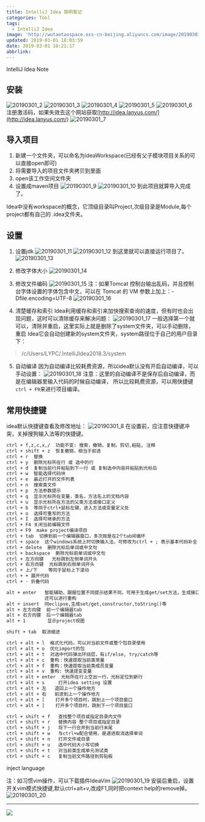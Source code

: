 ```yaml
---
title: IntelliJ Idea 简明笔记
categories: Tool
tags:
  - IntelliJ Idea
image: 'http://wutaotaospace.oss-cn-beijing.aliyuncs.com/image/20190301_1.jpg'
updated: 2019-03-01 18:03:59
date: 2019-03-01 10:21:17
abbrlink:
---
```

IntelliJ Idea Note
<!-- more -->
## 安装
![20190301_2](C:\Users\LYPC\AppData\Roaming\Typora\typora-user-images\20190301_2.jpg)
![20190301_3](C:\Users\LYPC\AppData\Roaming\Typora\typora-user-images\20190301_3.jpg)
![20190301_4](C:\Users\LYPC\AppData\Roaming\Typora\typora-user-images\20190301_4.jpg)
![20190301_5](C:\Users\LYPC\AppData\Roaming\Typora\typora-user-images\20190301_5.jpg)
![20190301_6](C:\Users\LYPC\AppData\Roaming\Typora\typora-user-images\20190301_6.jpg)
注册激活码，如果失效去这个网站获取[http://idea.lanyus.com/](http://idea.lanyus.com/)
![20190301_7](C:\Users\LYPC\AppData\Roaming\Typora\typora-user-images\20190301_7.jpg)
## 导入项目
1. 新建一个文件夹，可以命名为ideaWorkspace(已经有父子模块项目关系的可以直接open即可)
2. 将需要导入的项目文件夹拷贝到里面
3. open该工作空间文件夹
4. 设置成maven项目
![20190301_9](C:\Users\LYPC\AppData\Roaming\Typora\typora-user-images\20190301_9.jpg)
![20190301_10](C:\Users\LYPC\AppData\Roaming\Typora\typora-user-images\20190301_10.jpg)
到此项目就算导入完成了。

Idea中没有workspace的概念，它顶级目录叫Project,次级目录是Module,每个project都有自己的
.idea文件夹。

## 设置
1. 设置jdk
![20190301_11](C:\Users\LYPC\AppData\Roaming\Typora\typora-user-images\20190301_11.jpg)
![20190301_12](C:\Users\LYPC\AppData\Roaming\Typora\typora-user-images\20190301_12.jpg)
到这里就可以直接运行项目了。
![20190301_13](C:\Users\LYPC\AppData\Roaming\Typora\typora-user-images\20190301_13.jpg)

2. 修改字体大小
![20190301_14](C:\Users\LYPC\AppData\Roaming\Typora\typora-user-images\20190301_14.jpg)

3. 修改文件编码
![20190301_15](C:\Users\LYPC\AppData\Roaming\Typora\typora-user-images\20190301_15.jpg)
注：如果Tomcat 控制台输出乱码，并且控制台字体设置的字体包含中文，可以在 Tomcat 的 VM 
参数上加上：-Dfile.encoding=UTF-8
![20190301_16](C:\Users\LYPC\AppData\Roaming\Typora\typora-user-images\20190301_16.jpg)

4. 清楚缓存和索引
Idea利用缓存和索引来加快搜索查询的速度，但有时也会出现问题，这时可以清除缓存来解决问题：
![20190301_17](C:\Users\LYPC\AppData\Roaming\Typora\typora-user-images\20190301_17.jpg)
一般选择第一个就可以，清除并重启，这里实际上就是删除了system文件夹，可以手动删除，重启
Idea它会自动创建新的system文件夹，system路径位于自己的用户目录下：
> /c/Users/LYPC/.IntelliJIdea2018.3/system

5. 自动编译
因为自动编译比较耗费资源，所以idea默认没有开启自动编译，可以手动设置：
![20190301_18](C:\Users\LYPC\AppData\Roaming\Typora\typora-user-images\20190301_18.jpg)
注意：这里的自动编译不是保存后自动编译，而是在编辑器里输入代码的时候自动编译，
所以比较耗费资源，可以用快捷键`ctrl + F9`来进行项目编译。

## 常用快捷键
idea默认快捷键查看及修改地址：
![20190301_8](C:\Users\LYPC\AppData\Roaming\Typora\typora-user-images\20190301_8.jpg)
在设置前，应注意快捷键冲突，关掉搜狗输入法等的快捷键。
```txt
ctrl + f,z,c,x,/  功能不变: 搜索，撤销，复制，剪切,粘贴, 注释
ctrl + shift + z  恢复撤销，相当于前进
ctrl + r  替换
ctrl + y  删除光标所在行 或 选中的行
ctrl + d  复制当前行并粘贴到下一行 或 复制选中内容并粘贴到光标后
ctrl + w  智能选择代码块
ctrl + e  最近打开的文件列表
ctrl + n  搜索类文件
ctrl + p  方法参数提示
ctrl + q  显示光标所在变量，类名，方法名上的文档内容
ctrl + u  显示光标所在方法的父类方法或接口定义
ctrl + b  等同于ctrl+鼠标左键，进入方法或变量定义处
ctrl + o  选择可重写的方法
ctrl + I  选择可继承的方法
ctrl + F4 关闭当前编辑文件
ctrl + F9  make project编译项目
ctrl + tab  切换到前一个编辑器窗口，多次按是在2个tab间循环
ctrl + space  这个windows系统上时切换输入法，可修改为ctrl + ; 表示基本代码补全
ctrl + delete  删除光标后单词或中文句
ctrl + backspace  删除光标前单词或中文句
ctrl + 左方向键   光标跳到左侧单词开头
ctrl + 右方向键  光标跳到右侧单词开头
ctrl + 上/下    等同于鼠标上下滚动
ctrl + + 展开代码
ctrl + - 折叠代码

alt + enter   智能辅助，跟据位置不同提示结果不同，可用于生成get/set方法，生成接口或实现类，
              还可以进行重构
alt + insert  同eclipse,生成set/get,constructor,toString()等
alt + 左方向键  前一个编辑器tab
alt + 右方向键  后一个编辑器tab
alt + 1        显示project视图

shift + tab  取消缩进

ctrl + alt + l  格式化代码，可以对当前文件或整个包目录使用
ctrl + alt + o  优化import的包
ctrl + alt + t  对选中代码弹出环绕层，有if/else, try/catch等
ctrl + alt + c  重构：快速提取当前类常量
ctrl + alt + f  重构：快速提取当前类成员变量
ctrl + alt + v  重构: 快速提变变量
ctrl + alt + enter  光标所在行上空出一行，光标定位到新行
ctrl + alt + s     打开idea setting 设置
ctrl + alt + 左   退回上一个操作地方
ctrl + alt + 右   前进到上一个操作地方
ctrl + alt + [    打开多个项目时，跳到上一个项目窗口
ctrl + alt + ]    打开多个项目时，跳到下一个项目窗口

ctrl + shift + f   查找整个项目或指定目录内文件
ctrl + shift + r   替换内容 整个项目或指定目录
ctrl + shift + j   将下一行合并到当前行末尾
ctrl + shift + w   与ctrl+w配合使用，是递进取消选择单词
ctrl + shift + n   打开文件或目录
ctrl + shift + u   选中代码大小写切换
ctrl + shift + t   对当前类生成单元测试类
ctrl + shift + c   复制当前文件路径到剪贴板
```
inject language

注：如习惯vim操作，可以下载插件IdeaVim
![20190301_19](C:\Users\LYPC\AppData\Roaming\Typora\typora-user-images\20190301_19.jpg)
安装后重启，设置开关vim模式快捷键,默认ctrl+alt+v,改成F1,同时把context help的remove掉。
![20190301_20](C:\Users\LYPC\AppData\Roaming\Typora\typora-user-images\20190301_20.jpg)




<hr />
<img src="http://wutaotaospace.oss-cn-beijing.aliyuncs.com/image/20190301_1.jpg" class="full-image" />
